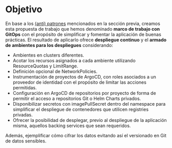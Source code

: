 # Objetivo

En base a los [(anti) patrones](./patterns) mencionados en la sección previa,
creamos esta propuesta de trabajo que hemos denominado **marco de trabajo con
GitOps** con el propósito de simplificar y fomentar la aplicación de buenas
prácticas. El resultado de aplicarlo ofrece **despliegue continuo** y el
**armado de ambientes para los despliegues** considerando:

* Ambientes en clusters diferentes.
* Acotar los recursos asignados a cada ambiente utilizando ResourceQuotas y
  LimitRange.
* Definición opcional de NetworkPolicies.
* Instrumentación de proyectos de ArgoCD, con roles asociados a un proveedor de
  identidad con el propósito de limitar las acciones permitidas.
* Configuración en ArgoCD  de repositorios por proyecto de forma de permitir el
  acceso a repositorios Git o Helm Charts privados.
* Disponibilizar secretos con imagePullSecret dentro del namespace para 
  simplificar el despliegue de contenedores que utilicen registries
  privadas.
* Ofrecer la posibilidad de desplegar, previo al despliegue de la
  aplicación misma, aquellos backing services que sean requeridos.

Además, ejemplificar cómo cifrar los datos evitando así el versionado en Git de
datos sensibles.
